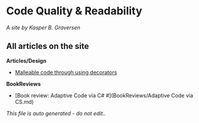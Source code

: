 ﻿# Code Quality & Readability
*A site by Kasper B. Graversen*

## All articles on the site

**Articles/Design**
* [Malleable code through using decorators](Articles/Design/MalleableCodeUsingDecorators.md)


**BookReviews**
* [Book review: Adaptive Code via C# #](BookReviews/Adaptive Code via CS.md)





*This file is auto generated - do not edit..*
